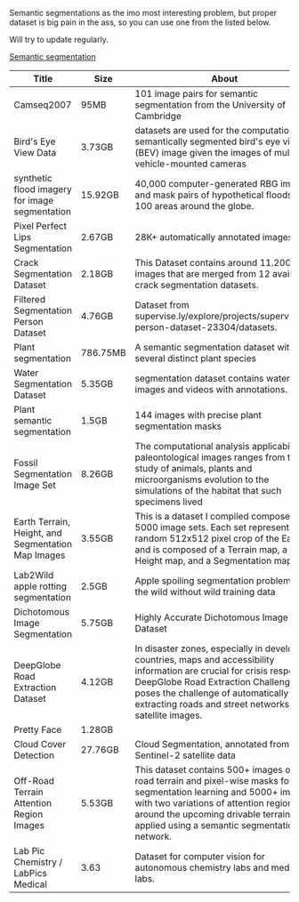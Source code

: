 Semantic segmentations as the imo most interesting problem, 
but proper dataset is big pain in the ass, so you can use one from the listed below. 

Will try to update regularly. 

[Semantic segmentation](https://paperswithcode.com/task/semantic-segmentation)


| Title                                              | Size     | About                                                                                                                                                                                                                                                           | Source                                                                                           |   |
|----------------------------------------------------|----------|-----------------------------------------------------------------------------------------------------------------------------------------------------------------------------------------------------------------------------------------------------------------|--------------------------------------------------------------------------------------------------|---|
| Camseq2007                                         | 95MB     | 101 image pairs for semantic segmentation from the University of Cambridge                                                                                                                                                                                      | [Link](https://www.kaggle.com/datasets/carlolepelaars/camseq-semantic-segmentation)   |
| Bird's Eye View Data                               | 3.73GB   | datasets are used for the computation of a semantically segmented bird's  eye view (BEV) image given the images of multiple vehicle-mounted  cameras                                                                                                            | [Link](https://www.kaggle.com/datasets/sakshaymahna/semantic-segmentation-bev  )                         |   |
| synthetic  flood imagery for image segmentation    | 15.92GB  | 40,000 computer-generated RBG image and mask pairs of hypothetical floods in 100 areas around the globe.                                                                                                                                                        | [Link](https://www.kaggle.com/datasets/samiwood/synthetic-flood-imagery-for-image-segmentation )         |   |
| Pixel Perfect Lips Segmentation                    | 2.67GB   | 28К+ automatically annotated images.                                                                                                                                                                                                                            | [Link](https://www.kaggle.com/datasets/olekslu/makeup-lips-segmentation-28k-samples  )                   |   |
| Crack Segmentation Dataset                         | 2.18GB   | This Dataset contains around 11.200 images that are merged from 12 available crack segmentation datasets.                                                                                                                                                       | [Link](https://www.kaggle.com/datasets/lakshaymiddha/crack-segmentation-dataset         )                |   |
| Filtered Segmentation Person Dataset               | 4.76GB   | Dataset from supervise.ly/explore/projects/supervisely-person-dataset-23304/datasets.                                                                                                                                                                           | [Link](https://www.kaggle.com/datasets/tapakah68/supervisely-filtered-segmentation-person-dataset  )      |   |
| Plant segmentation                                 | 786.75MB | A semantic segmentation dataset with several distinct plant species                                                                                                                                                                                             | [Link](https://www.kaggle.com/datasets/tivadardanka/plant-segmentation          )                         |   |
| Water Segmentation Dataset                         | 5.35GB   | segmentation dataset contains water images and videos with annotations.                                                                                                                                                                                         | [Link](https://www.kaggle.com/datasets/gvclsu/water-segmentation-dataset    )                             |   |
| Plant semantic segmentation                        | 1.5GB    | 144 images with precise plant segmentation masks                                                                                                                                                                                                                | [Link](https://www.kaggle.com/datasets/humansintheloop/plant-semantic-segmentation   )                    |   |
| Fossil Segmentation Image Set                      | 8.26GB   | The computational analysis applicability of paleontological images  ranges from the study of animals, plants and microorganisms evolution to  the simulations of the habitat that such specimens lived                                                          | [Link](https://www.kaggle.com/datasets/brsdincer/fossil-segmentation-image-set-microfossil  )             |   |
| Earth Terrain, Height, and Segmentation Map Images | 3.55GB   | This is a dataset I compiled composed of 5000 image sets. Each set represents a random 512x512 pixel crop of the Earth and is composed of a Terrain map, a Height map, and a Segmentation map.                                                                  | [Link](https://www.kaggle.com/datasets/tpapp157/earth-terrain-height-and-segmentation-map-images  )       |   |
| Lab2Wild apple rotting segmentation                | 2.5GB    | Apple spoiling segmentation problem in the wild without wild training data                                                                                                                                                                                      | [Link](https://www.kaggle.com/datasets/sergeynesteruk/apple-rotting-segmentation-problem-in-the-wild )    |   |
| Dichotomous Image Segmentation                     | 5.75GB   | Highly Accurate Dichotomous Image Dataset                                                                                                                                                                                                                       | [Link](https://www.kaggle.com/datasets/ipythonx/dichotomous-is     )                                      |   |
| DeepGlobe Road Extraction Dataset                  | 4.12GB   | In disaster zones, especially in developing countries, maps and accessibility information are crucial for crisis response. DeepGlobe Road Extraction Challenge poses the challenge of automatically extracting roads and street networks from satellite images. | [Link](https://www.kaggle.com/datasets/balraj98/deepglobe-road-extraction-dataset   )                     |   |
| Pretty Face                                        | 1.28GB   |                                                                                                                                                                                                                                                                 |                                                                                                  |   |
| Cloud Cover Detection                              | 27.76GB  | Cloud Segmentation, annotated from Sentinel-2 satellite data                                                                                                                                                                                                    | [Link](https://www.kaggle.com/datasets/hmendonca/cloud-cover-detection     )                              |   |
| Off-Road Terrain Attention Region Images           | 5.53GB   | This dataset contains 500+ images of off-road terrain and pixel-wise masks for path segmentation learning and 5000+ images with two variations of attention regions around the upcoming drivable terrain, applied using a semantic segmentation network.        | [Link](https://www.kaggle.com/datasets/magnumresearchgroup/offroad-terrain-attention-region-images  )     |   |
| Lab Pic Chemistry / LabPics Medical | 3.63 | Dataset for computer vision for autonomous chemistry labs and medical labs. | [Link](https://www.kaggle.com/datasets/sagieppel/labpics-chemistry-labpics-medical)

